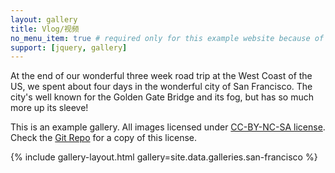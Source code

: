 ```yaml
---
layout: gallery
title: Vlog/视频
no_menu_item: true # required only for this example website because of menu construction
support: [jquery, gallery]
---
```


At the end of our wonderful three week road trip at the West Coast of the US, we spent about four days in the wonderful city of San Francisco. The city's well known for the Golden Gate Bridge and its fog, but has so much more up its sleeve!

This is an example gallery. All images licensed under [CC-BY-NC-SA license][license]. Check the [Git Repo][repo] for a copy of this license.

{% include gallery-layout.html gallery=site.data.galleries.san-francisco %}

[license]: http://creativecommons.org/licenses/by-nc-sa/4.0/
[repo]: https://github.com/opieters/jekyll-gallery-example
